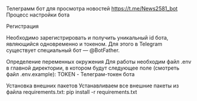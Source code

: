 Телеграмм бот для просмотра новостей https://t.me/News2581_bot
Процесс настройки бота 

Регистрация

Необходимо зарегистрировать и получить уникальный id бота, являющийся одновременно и токеном. Для этого в Telegram существует специальный бот — @BotFather.

Определение переменных окружения
Для работы необходим файл .env в главной директории, в котором будут следующее поле (смотреть файл .env.example):
TOKEN - Телеграм-токен бота

Установка внешних пакетов
Устанавливаем все внешние пакеты из файла requirements.txt:
pip install -r requirements.txt
